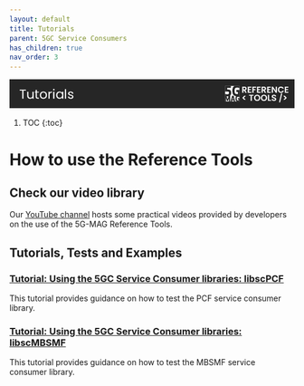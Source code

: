 ```yaml
---
layout: default
title: Tutorials
parent: 5GC Service Consumers
has_children: true
nav_order: 3
---
```

<img src="../../assets/images/Banner_Tutorials.png" /> 

1. TOC
{:toc}

# How to use the Reference Tools

## Check our video library
Our [YouTube channel](https://www.youtube.com/@5GMAG) hosts some practical videos provided by developers on the use of the 5G-MAG Reference Tools.

## Tutorials, Tests and Examples

### [Tutorial: Using the 5GC Service Consumer libraries: libscPCF](./tutorials/using-libscPCF.html)

This tutorial provides guidance on how to test the PCF service consumer library.

### [Tutorial: Using the 5GC Service Consumer libraries: libscMBSMF](./tutorials/using-libscMBSMF.html)

This tutorial provides guidance on how to test the MBSMF service consumer library.
